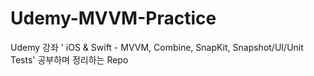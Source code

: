 # Udemy-MVVM-Practice
Udemy 강좌 ' iOS &amp; Swift - MVVM, Combine, SnapKit, Snapshot/UI/Unit Tests' 공부하며 정리하는 Repo

